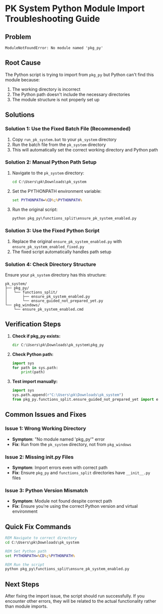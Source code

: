 # PK System Python Module Import Troubleshooting Guide

## Problem
```
ModuleNotFoundError: No module named 'pkg_py'
```

## Root Cause
The Python script is trying to import from `pkg_py` but Python can't find this module because:
1. The working directory is incorrect
2. The Python path doesn't include the necessary directories
3. The module structure is not properly set up

## Solutions

### Solution 1: Use the Fixed Batch File (Recommended)
1. Copy `run_pk_system.bat` to your `pk_system` directory
2. Run the batch file from the `pk_system` directory
3. This will automatically set the correct working directory and Python path

### Solution 2: Manual Python Path Setup
1. Navigate to the `pk_system` directory:
   ```cmd
   cd C:\Users\pk\Downloads\pk_system
   ```

2. Set the PYTHONPATH environment variable:
   ```cmd
   set PYTHONPATH=%CD%;%PYTHONPATH%
   ```

3. Run the original script:
   ```cmd
   python pkg_py\functions_split\ensure_pk_system_enabled.py
   ```

### Solution 3: Use the Fixed Python Script
1. Replace the original `ensure_pk_system_enabled.py` with `ensure_pk_system_enabled_fixed.py`
2. The fixed script automatically handles path setup

### Solution 4: Check Directory Structure
Ensure your `pk_system` directory has this structure:
```
pk_system/
├── pkg_py/
│   └── functions_split/
│       ├── ensure_pk_system_enabled.py
│       └── ensure_guided_not_prepared_yet.py
└── pkg_windows/
    └── ensure_pk_system_enabled.cmd
```

## Verification Steps

1. **Check if pkg_py exists:**
   ```cmd
   dir C:\Users\pk\Downloads\pk_system\pkg_py
   ```

2. **Check Python path:**
   ```python
   import sys
   for path in sys.path:
       print(path)
   ```

3. **Test import manually:**
   ```python
   import sys
   sys.path.append(r"C:\Users\pk\Downloads\pk_system")
   from pkg_py.functions_split.ensure_guided_not_prepared_yet import ensure_guided_not_prepared_yet
   ```

## Common Issues and Fixes

### Issue 1: Wrong Working Directory
- **Symptom**: "No module named 'pkg_py'" error
- **Fix**: Run from the `pk_system` directory, not from `pkg_windows`

### Issue 2: Missing __init__.py Files
- **Symptom**: Import errors even with correct path
- **Fix**: Ensure `pkg_py` and `functions_split` directories have `__init__.py` files

### Issue 3: Python Version Mismatch
- **Symptom**: Module not found despite correct path
- **Fix**: Ensure you're using the correct Python version and virtual environment

## Quick Fix Commands

```cmd
REM Navigate to correct directory
cd C:\Users\pk\Downloads\pk_system

REM Set Python path
set PYTHONPATH=%CD%;%PYTHONPATH%

REM Run the script
python pkg_py\functions_split\ensure_pk_system_enabled.py
```

## Next Steps
After fixing the import issue, the script should run successfully. If you encounter other errors, they will be related to the actual functionality rather than module imports.
